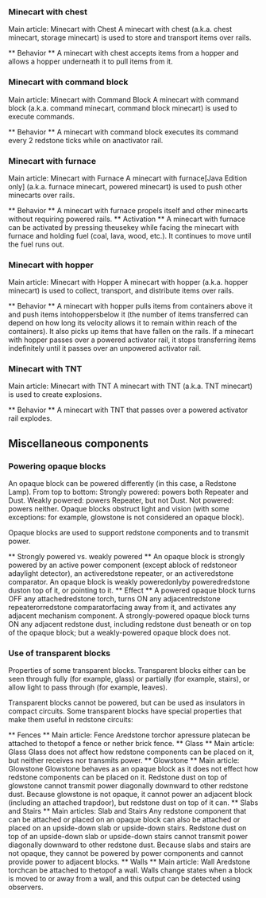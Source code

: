 ###  Minecart with chest
Main article: Minecart with Chest
A minecart with chest (a.k.a. chest minecart, storage minecart) is used to store and transport items over rails.

** Behavior **
A minecart with chest accepts items from a hopper and allows a hopper underneath it to pull items from it.
###  Minecart with command block
Main article: Minecart with Command Block
A minecart with command block (a.k.a. command minecart, command block minecart) is used to execute commands.

** Behavior **
A minecart with command block executes its command every 2 redstone ticks while on anactivator rail.
###  Minecart with furnace
Main article: Minecart with Furnace
A minecart with furnace‌[Java Edition  only] (a.k.a. furnace minecart, powered minecart) is used to push other minecarts over rails.

** Behavior **
A minecart with furnace propels itself and other minecarts without requiring powered rails.
** Activation **
A minecart with furnace can be activated by pressing theusekey while facing the minecart with furnace and holding fuel (coal, lava, wood, etc.). It continues to move until the fuel runs out.
###  Minecart with hopper
Main article: Minecart with Hopper
A minecart with hopper (a.k.a. hopper minecart) is used to collect, transport, and distribute items over rails.

** Behavior **
A minecart with hopper pulls items from containers above it and push items intohoppersbelow it (the number of items transferred can depend on how long its velocity allows it to remain within reach of the containers). It also picks up items that have fallen on the rails. If a minecart with hopper passes over a powered activator rail, it stops transferring items indefinitely until it passes over an unpowered activator rail.
###  Minecart with TNT
Main article: Minecart with TNT
A minecart with TNT (a.k.a. TNT minecart) is used to create explosions.

** Behavior **
A minecart with TNT that passes over a powered activator rail explodes.
## Miscellaneous components
###  Powering opaque blocks
An opaque block can be powered differently (in this case, a Redstone Lamp). From top to bottom: Strongly powered: powers both Repeater and Dust. Weakly powered: powers Repeater, but not Dust. Not powered: powers neither.
Opaque blocks obstruct light and vision (with some exceptions: for example, glowstone is not considered an opaque block).

Opaque blocks are used to support redstone components and to transmit power.

** Strongly powered vs. weakly powered **
An opaque block is strongly powered by an active power component (except ablock of redstoneor adaylight detector), an activeredstone repeater, or an activeredstone comparator.
An opaque block is weakly poweredonlyby poweredredstone duston top of it, or pointing to it.
** Effect **
A powered opaque block turns OFF any attachedredstone torch, turns ON any adjacentredstone repeaterorredstone comparatorfacing away from it, and activates any adjacent mechanism component.
A strongly-powered opaque block turns ON any adjacent redstone dust, including redstone dust beneath or on top of the opaque block; but a weakly-powered opaque block does not.
###  Use of transparent blocks
Properties of some transparent blocks.
Transparent blocks either can be seen through fully (for example, glass) or partially (for example, stairs), or allow light to pass through (for example, leaves).

Transparent blocks cannot be powered, but can be used as insulators in compact circuits. Some transparent blocks have special properties that make them useful in redstone circuits:

**  Fences **
Main article: Fence
Aredstone torchor apressure platecan be attached to thetopof a fence or nether brick fence.
**  Glass **
Main article: Glass
Glass does not affect how redstone components can be placed on it, but neither receives nor transmits power.
**  Glowstone **
Main article: Glowstone
Glowstone behaves as an opaque block as it does not effect how redstone components can be placed on it.
Redstone dust on top of glowstone cannot transmit power diagonally downward to other redstone dust. Because glowstone is not opaque, it cannot power an adjacent block (including an attached trapdoor), but redstone dust on top of it can.
**  Slabs and Stairs **
Main articles: Slab and Stairs
Any redstone component that can be attached or placed on an opaque block can also be attached or placed on an upside-down slab or upside-down stairs.
Redstone dust on top of an upside-down slab or upside-down stairs cannot transmit power diagonally downward to other redstone dust. Because slabs and stairs are not opaque, they cannot be powered by power components and cannot provide power to adjacent blocks.
**  Walls **
Main article: Wall
Aredstone torchcan be attached to thetopof a wall. Walls change states when a block is moved to or away from a wall, and this output can be detected using observers.

